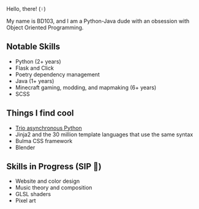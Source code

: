 Hello, there! (⍤)

My name is BD103, and I am a Python-Java dude with an obsession with Object Oriented Programming.

## Notable Skills

- Python (2+ years)
- Flask and Click
- Poetry dependency management
- Java (1+ years)
- Minecraft gaming, modding, and mapmaking (6+ years)
- SCSS

## Things I find cool

- [Trio asynchronous Python](https://github.com/python-trio/trio)
- Jinja2 and the 30 million template languages that use the same syntax
- Bulma CSS framework
- Blender

## Skills in Progress (SIP 🥤)

- Website and color design
- Music theory and composition
- GLSL shaders
- Pixel art
